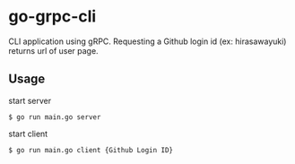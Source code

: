 # go-grpc-cli
CLI application using gRPC.
Requesting a Github login id (ex: hirasawayuki) returns url of user page.

## Usage
start server

```shell
$ go run main.go server
```

start client

```shell
$ go run main.go client {Github Login ID}
```

